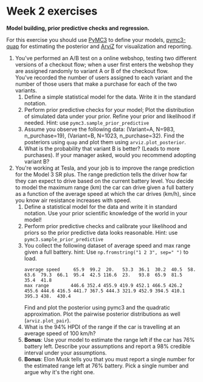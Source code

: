 # Week 2 exercises
**Model building, prior predictive checks and regression.**

For this exercise you should use [PyMC3](https://docs.pymc.io/en/stable/) to define your models, [pymc3-quap](https://github.com/rasmusbergpalm/pymc3-quap) for estimating the posterior and [ArviZ](https://arviz-devs.github.io/arviz/) for visualization and reporting.

1.  You've performed an A/B test on a online webshop, testing two different versions of a checkout flow; 
    when a user first enters the webshop they are assigned randomly to variant A or B of the checkout flow.      
    You've recorded the number of users assigned to each variant and the number of those users that make a purchase for each of the two variants.
    1. Define a simple statistical model for the data. Write it in the standard notation.           
    1. Perform prior predictive checks for your model; Plot the distribution of simulated data under your prior. Refine your prior and likelihood if needed. Hint: use `pymc3.sample_prior_predictive`
    1. Assume you observe the following data: (Variant=A, N=983, n_purchase=19), (Variant=B, N=1023, n_purchase=32). Find the posteriors using `quap` and plot them using `arviz.plot_posterior`.
    1. What is the probability that variant B is better? (Leads to more purchases). If your manager asked, would you recommend adopting variant B?
1. You're working at Tesla, and your job is to improve the range prediction for the Model 3 SR plus. The range prediction tells the driver how far they can expect to drive based on the current battery level. 
   You decide to model the maximum range (km) the car can drive given a full battery as a function of the average speed at which the car drives (km/h), since you know air resistance increases with speed.
   1. Define a statistical model for the data and write it in standard notation. Use your prior scientific knowledge of the world in your model!
   1. Perform prior predictive checks and calibrate your likelihood and priors so the prior predictive data looks reasonable. Hint: use `pymc3.sample_prior_predictive`
   1. You collect the following dataset of average speed and max range given a full battery. hint: Use `np.fromstring("1 2 3", sep=" ")` to load.
       ``` 
       average speed     65.9  99.2  20.   53.3  36.1  30.2  40.5  58.   63.6  79.3  66.1  95.4  42.5 116.6  23.   93.8  65.9  81.5  35.4  41.8
       max range        446.6 352.4 455.9 419.9 452.1 466.5 426.2 455.6 444.6 416.5 441.7 367.5 444.3 321.9 452.9 394.5 410.1 395.3 438.  430.4
       ```
       Find and plot the posterior using pymc3 and the  quadratic approximation. Plot the pairwise posterior distributions as well (`arviz.plot_pair`).
   1. What is the 94% HPDI of the range if the car is travelling at an average speed of 100 km/h?
   1. **Bonus**: Use your model to estimate the range left if the car has 76% battery left. Describe your assumptions and report a 98% credible interval under your assumptions. 
   1. **Bonus**: Elon Musk tells you that you must report a single number for the estimated range left at 76% battery. Pick a single number and argue why it's the right one.  
   
    
